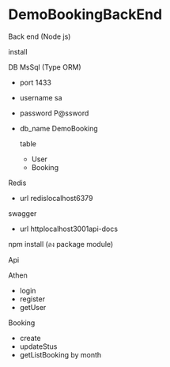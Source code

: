 # DemoBookingBackEnd

Back end (Node js)

install 

DB MsSql (Type ORM)
- port  1433
- username  sa
- password  P@ssword
- db_name  DemoBooking

    table 
    - User
    - Booking


Redis
- url  redislocalhost6379

swagger
- url  httplocalhost3001api-docs

 npm install (ลง package  module)  

Api 

Athen
- login
- register
- getUser

Booking
- create
- updateStus
- getListBooking by month